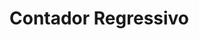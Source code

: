 <!DOCTYPE html>
<html lang="en">
<head>
    <meta charset="UTF-8">
    <meta name="viewport" content="width=device-width, initial-scale=1.0">
    <title>Contador Regressivo</title>
    <script>
        // Defina a data alvo para o contador (exemplo: 31 de dezembro de 2024)
        const targetDate = new Date("Dec 31, 2024 23:59:59").getTime();
function updateCountdown() {
            const now = new Date().getTime();
const distance = targetDate - now;
const days = Math.floor(distance / (1000 * 60 * 60 * 24));
            const hours = Math.floor((distance % (1000 * 60 * 60 * 24)) / (1000 * 60 * 60));
            const minutes = Math.floor((distance % (1000 * 60 * 60)) / (1000 * 60));
            const seconds = Math.floor((distance % (1000 * 60)) / 1000);
document.getElementById("countdown").innerHTML = `${days}d ${hours}h ${minutes}m ${seconds}s`;

   if (distance < 0)              clearInterval(updateInterval) document.getElementById("countdown").innerHTML = "EXPIRADO";
            }
const updateInterval = setInterval(updateCountdown, 1000);
    </script>
</head>
<body>
    <h1>Contador Regressivo</h1>
    <p id="countdown"></p>
</body>
</html>
